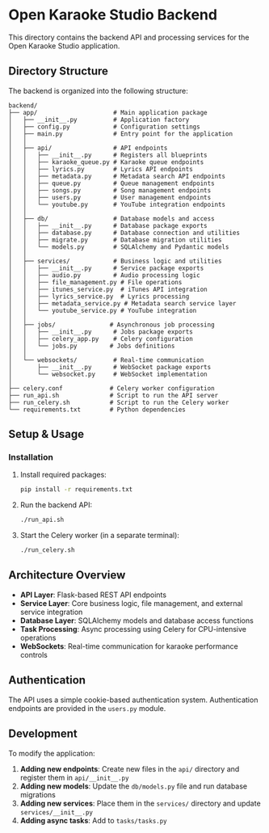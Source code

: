 # Open Karaoke Studio Backend

This directory contains the backend API and processing services for the Open Karaoke Studio application.

## Directory Structure

The backend is organized into the following structure:

```
backend/
├── app/                     # Main application package
│   ├── __init__.py          # Application factory
│   ├── config.py            # Configuration settings
│   ├── main.py              # Entry point for the application
│   │
│   ├── api/                 # API endpoints
│   │   ├── __init__.py      # Registers all blueprints
│   │   ├── karaoke_queue.py # Karaoke queue endpoints
│   │   ├── lyrics.py        # Lyrics API endpoints
│   │   ├── metadata.py      # Metadata search API endpoints 
│   │   ├── queue.py         # Queue management endpoints
│   │   ├── songs.py         # Song management endpoints
│   │   ├── users.py         # User management endpoints
│   │   └── youtube.py       # YouTube integration endpoints
│   │
│   ├── db/                  # Database models and access
│   │   ├── __init__.py      # Database package exports
│   │   ├── database.py      # Database connection and utilities
│   │   ├── migrate.py       # Database migration utilities
│   │   └── models.py        # SQLAlchemy and Pydantic models
│   │
│   ├── services/            # Business logic and utilities
│   │   ├── __init__.py      # Service package exports
│   │   ├── audio.py         # Audio processing logic
│   │   ├── file_management.py # File operations
│   │   ├── itunes_service.py  # iTunes API integration
│   │   ├── lyrics_service.py  # Lyrics processing
│   │   ├── metadata_service.py # Metadata search service layer
│   │   └── youtube_service.py # YouTube integration
│   │
│   ├── jobs/               # Asynchronous job processing
│   │   ├── __init__.py      # Jobs package exports
│   │   ├── celery_app.py    # Celery configuration
│   │   └── jobs.py         # Jobs definitions
│   │
│   └── websockets/          # Real-time communication
│       ├── __init__.py      # WebSocket package exports
│       └── websocket.py     # WebSocket implementation
│
├── celery.conf             # Celery worker configuration
├── run_api.sh              # Script to run the API server
├── run_celery.sh           # Script to run the Celery worker
└── requirements.txt        # Python dependencies
```

## Setup & Usage

### Installation

1. Install required packages:
   ```bash
   pip install -r requirements.txt
   ```

2. Run the backend API:
   ```bash
   ./run_api.sh
   ```

3. Start the Celery worker (in a separate terminal):
   ```bash
   ./run_celery.sh
   ```

## Architecture Overview

- **API Layer**: Flask-based REST API endpoints
- **Service Layer**: Core business logic, file management, and external service integration
- **Database Layer**: SQLAlchemy models and database access functions
- **Task Processing**: Async processing using Celery for CPU-intensive operations
- **WebSockets**: Real-time communication for karaoke performance controls

## Authentication

The API uses a simple cookie-based authentication system. Authentication endpoints are provided in the `users.py` module.

## Development

To modify the application:

1. **Adding new endpoints**: Create new files in the `api/` directory and register them in `api/__init__.py`
2. **Adding new models**: Update the `db/models.py` file and run database migrations
3. **Adding new services**: Place them in the `services/` directory and update `services/__init__.py`
4. **Adding async tasks**: Add to `tasks/tasks.py`
